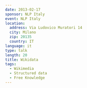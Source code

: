 ```yaml
---
date: 2013-02-17
sponsor: NLP Italy
event: NLP Italy
location:
  address: Via Ludovico Muratori 14
  city: Milano
  zip: 20135
  country: IT
language: it
type: talk
length: 20
title: Wikidata
tags:
  - Wikimedia
  - Structured data
  - Free Knowledge
---
```

